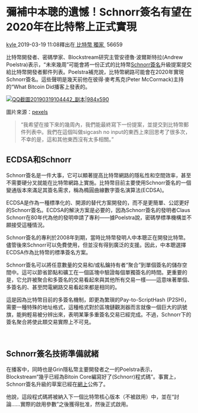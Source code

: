# 彌補中本聰的遺憾！Schnorr簽名有望在2020年在比特幣上正式實現

[kyle ](https://www.8btc.com/author/14244)2019-03-19 11:08釋出在[ 比特幣 ](javascript:;)[獨家 ](javascript:;) 56659

比特幣開發者、密碼學家、Blockstream研究主管安德魯·波爾斯特拉(Andrew Poelstra)表示，“未來幾周”可能會將一份正式的比特幣[Schnorr簽名](https://www.8btc.com/article/374308)升級提案提交給比特幣開發者郵件列表。Poelstra補充說，比特幣網路可能會在2020年實現Schnorr簽名。這些聲明是幾天前他在彼得·麥考馬克(Peter McCormack)主持的“What Bitcoin Did播客上發表的。

[![QQ截圖20190319104442_副本|984x590](https://cdn.8btc.com/wp-content/uploads/2019/03/201903190245431003.jpg)](https://cdn.8btc.com/wp-content/uploads/2019/03/201903190245431003.jpg)

圖片來源：[pexels](https://www.pexels.com/photo/office-working-app-computer-97077/)

> “我希望在接下來的幾周內，我們能最終寫下一份提案，並提交到比特幣郵件列表中。我們在這個叫做sigcash no input的東西上來回思考了很多次，不幸的是，這和其他東西沒有太多相關。”

## ECDSA和Schnorr

Schnorr簽名是一件大事，它可以顯著提高比特幣網路的隱私性和空間效率，甚至不需要硬分叉就能在比特幣網路上實施。比特幣目前主要使用Schnorr簽名的一個變通版本來滿足其簽名需求，稱為橢圓曲線數字簽名演算法(ECDSA)。

ECDSA是作為一種標準化的、開源的替代方案開發的，而不是更簡單、公認更好的Schnorr簽名。ECDSA的解決方案是必要的，因為Schnorr簽名的發明者Claus Schnorr在80年代為他的發明申請了專利——據Poelstra說，密碼學標準機構並不願接受這種情況。

Schnorr簽名的專利於2008年到期，當時比特幣發明人中本聰正在開發比特幣。儘管後來Schnorr可以免費使用，但並沒有得到廣泛的支援。因此，中本聰選擇ECDSA作為比特幣的標準簽名方案。

Schnorr簽名可以將任意數量的交易和/或私鑰持有者“聚合”到單個簽名的儲存空間中。這可以節省節點和礦工在一個區塊中驗證每個單獨簽名的時間。更重要的是，它允許被聚合和多簽名的交易看起來與其他所有交易一樣——這意味著單個、多簽名的、甚至閃電網路交易看起來都是相同的。

這是因為比特幣目前的多簽名機制，即更為繁瑣的Pay-to-ScriptHash (P2SH)，需要一種特殊的地址格式，這種格式對於區塊鏈觀測器而言就像一個巨大的訊號旗，能夠輕易被分辨出來，表明某筆多重簽名交易已經完成。不過，Schnorr下的簽名聚合將使此類交易實際上不可見。

 

## Schnorr簽名技術準備就緒

在播客中，同時也是Grin隱私幣主要開發者之一的Poelstra表示，Blockstream“幾乎已經為Bitoin Core編寫好了(Schnorr)程式碼”。事實上，Schnorr簽名升級的草案已經在[網上](https://github.com/sipa/bips/blob/bip-schnorr/bip-schnorr.mediawiki)公佈了。

他說，這段程式碼將被納入下一個比特幣核心版本（不被啟用）中，並在“討論……實際的啟用參數”之後獲得批准，然後正式啟用。